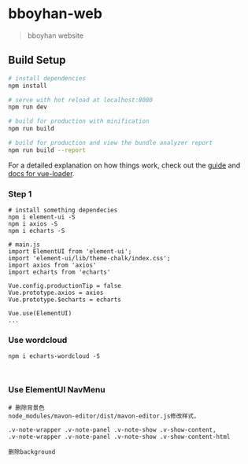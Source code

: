 # bboyhan-web

> bboyhan website

## Build Setup

``` bash
# install dependencies
npm install

# serve with hot reload at localhost:8080
npm run dev

# build for production with minification
npm run build

# build for production and view the bundle analyzer report
npm run build --report
```

For a detailed explanation on how things work, check out the [guide](http://vuejs-templates.github.io/webpack/) and [docs for vue-loader](http://vuejs.github.io/vue-loader).

### Step 1

```
# install something dependecies
npm i element-ui -S
npm i axios -S
npm i echarts -S

# main.js
import ElementUI from 'element-ui';
import 'element-ui/lib/theme-chalk/index.css';
import axios from 'axios'
import echarts from 'echarts'

Vue.config.productionTip = false
Vue.prototype.axios = axios
Vue.prototype.$echarts = echarts

Vue.use(ElementUI)
...

```

### Use wordcloud

```
npm i echarts-wordcloud -S



```

### Use ElementUI NavMenu

```
# 删除背景色
node_modules/mavon-editor/dist/mavon-editor.js修改样式，

.v-note-wrapper .v-note-panel .v-note-show .v-show-content,
.v-note-wrapper .v-note-panel .v-note-show .v-show-content-html

删除background

```
